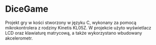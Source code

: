 # DiceGame
Projekt gry w kości stworzony w języku C, wykonany za pomocą mikrokontrolera z rodziny Kinetis KL05Z. W projekcie użyto wyświetlacz LCD oraz klawiaturę matrycową, a także wykorzystano wbudowany akcelerometr.
